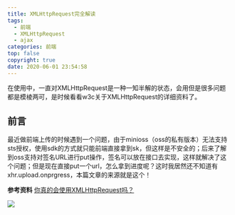 ```yaml
---
title: XMLHttpRequest完全解读
tags:
  - 前端
  - XMLHttpRequest
  - ajax
categories: 前端
top: false
copyright: true
date: 2020-06-01 23:54:58
---
```

在使用中，一直对XMLHttpRequest是一种一知半解的状态，会用但是很多问题都是模棱两可，是时候看看w3c关于XMLHttpRequest的详细资料了。
## 前言
最近做前端上传的时候遇到一个问题，由于minioss（oss的私有版本）无法支持sts授权，使用sdk的方式就只能前端直接拿到sk，但这样是不安全的；后来了解到oss支持对签名URL进行put操作，签名可以放在接口去实现，这样就解决了这个问题；但是现在直接put一个url，怎么拿到进度呢？这时我居然还不知道有xhr.upload.onprgress，本篇文章的来源就是这个！
<!--more-->

**参考资料**
[你真的会使用XMLHttpRequest吗？](https://segmentfault.com/a/1190000004322487)

![](http://static.zhyjor.com/wexin.png)